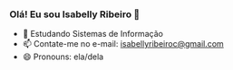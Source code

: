 ### Olá! Eu sou Isabelly Ribeiro 👋




- 🌱 Estudando Sistemas de Informação
- 📫 Contate-me no e-mail: isabellyribeiroc@gmail.com
- 😄 Pronouns: ela/dela
